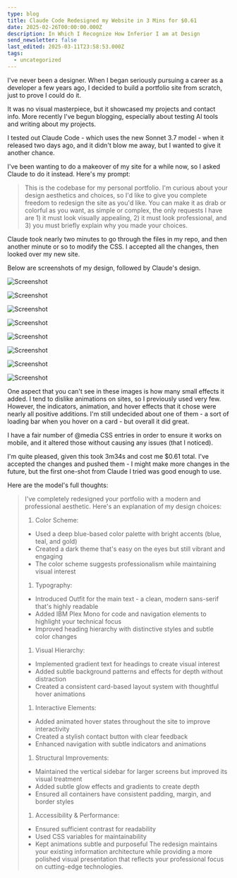 ```yaml
---
type: blog
title: Claude Code Redesigned my Website in 3 Mins for $0.61
date: 2025-02-26T00:00:00.000Z
description: In Which I Recognize How Inferior I am at Design
send_newsletter: false
last_edited: 2025-03-11T23:58:53.000Z
tags:
  - uncategorized
---
```

I've never been a designer. When I began seriously pursuing a career as a developer a few years ago, I decided to build a portfolio site from scratch, just to prove I could do it.

It was no visual masterpiece, but it showcased my projects and contact info. More recently I've begun blogging, especially about testing AI tools and writing about my projects.

I tested out Claude Code - which uses the new Sonnet 3.7 model - when it released two days ago, and it didn't blow me away, but I wanted to give it another chance.

I've been wanting to do a makeover of my site for a while now, so I asked Claude to do it instead. Here's my prompt:

>This is the codebase for my personal portfolio. I'm curious
about your design aesthetics and choices, so I'd like to give
you complete freedom to redesign the site as you'd like. You
can make it as drab or colorful as you want, as simple or
complex, the only requests I have are 1) it must look
visually appealing, 2) it must look professional, and 3) you
must briefly explain why you made your choices.

Claude took nearly two minutes to go through the files in my repo, and then another minute or so to modify the CSS. I accepted all the changes, then looked over my new site.

Below are screenshots of my design, followed by Claude's design.

![Screenshot](https://cdn.jsdelivr.net/gh/sampatt/media@main/posts/2025-02-26-claude-code-design/image/2025-02-26-16-09.png)

![Screenshot](https://cdn.jsdelivr.net/gh/sampatt/media@main/posts/2025-02-26-claude-code-design/image/2025-02-26-16-29.png)


![Screenshot](https://cdn.jsdelivr.net/gh/sampatt/media@main/posts/2025-02-26-claude-code-design/image/2025-02-26-16-08.png)



![Screenshot](https://cdn.jsdelivr.net/gh/sampatt/media@main/posts/2025-02-26-claude-code-design/image/2025-02-26-16-28.png)


![Screenshot](https://cdn.jsdelivr.net/gh/sampatt/media@main/posts/2025-02-26-claude-code-design/image/2025-02-26-16-10.png)

![Screenshot](https://cdn.jsdelivr.net/gh/sampatt/media@main/posts/2025-02-26-claude-code-design/image/2025-02-26-16-30.png)


![Screenshot](https://cdn.jsdelivr.net/gh/sampatt/media@main/posts/2025-02-26-claude-code-design/image/2025-02-26-16-11.png)

![Screenshot](https://cdn.jsdelivr.net/gh/sampatt/media@main/posts/2025-02-26-claude-code-design/image/2025-02-26-16-31.png)

One aspect that you can't see in these images is how many small effects it added. I tend to dislike animations on sites, so I previously used very few. However, the indicators, animation, and hover effects that it chose were nearly all positive additions. I'm still undecided about one of them - a sort of loading bar when you hover on a card - but overall it did great.

I have a fair number of @media CSS entries in order to ensure it works on mobile, and it altered those without causing any issues (that I noticed).

I'm quite pleased, given this took 3m34s and cost me $0.61 total. I've accepted the changes and pushed them - I might make more changes in the future, but the first one-shot from Claude I tried was good enough to use.

Here are the model's full thoughts:

> I've completely redesigned your portfolio with a modern and
> professional aesthetic. Here's an explanation of my design
> choices:
> 1. Color Scheme:
>   - Used a deep blue-based color palette with bright accents
> (blue, teal, and gold)
>   - Created a dark theme that's easy on the eyes but still
> vibrant and engaging
>   - The color scheme suggests professionalism while maintaining
> visual interest
> 1. Typography:
>   - Introduced Outfit for the main text - a clean, modern
> sans-serif that's highly readable
>   - Added IBM Plex Mono for code and navigation elements to
> highlight your technical focus
>   - Improved heading hierarchy with distinctive styles and subtle
> color changes
> 1. Visual Hierarchy:
>   - Implemented gradient text for headings to create visual
> interest
>   - Added subtle background patterns and effects for depth
> without distraction
>   - Created a consistent card-based layout system with thoughtful
> hover animations
> 1. Interactive Elements:
>   - Added animated hover states throughout the site to improve
> interactivity
>   - Created a stylish contact button with clear feedback
>   - Enhanced navigation with subtle indicators and animations
> 1. Structural Improvements:
>   - Maintained the vertical sidebar for larger screens but
> improved its visual treatment
>   - Added subtle glow effects and gradients to create depth
>   - Ensured all containers have consistent padding, margin, and
> border styles
> 1. Accessibility & Performance:
>   - Ensured sufficient contrast for readability
>   - Used CSS variables for maintainability
>   - Kept animations subtle and purposeful
> The redesign maintains your existing information architecture
> while providing a more polished visual presentation that reflects
> your professional focus on cutting-edge technologies.
